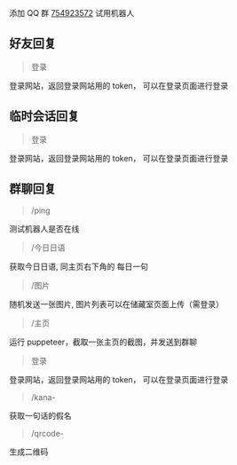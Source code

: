 添加 QQ 群 <a href="https://qm.qq.com/q/HQIjivJg66" target="_blank">754923572</a> 试用机器人

## 好友回复

> 登录

登录网站，返回登录网站用的 token， 可以在登录页面进行登录

## 临时会话回复

> 登录

登录网站，返回登录网站用的 token， 可以在登录页面进行登录

## 群聊回复

> /ping

测试机器人是否在线

> /今日日语

获取今日日语, 同主页右下角的 每日一句

> /图片

随机发送一张图片, 图片列表可以在储藏室页面上传（需登录）

> /主页

运行 puppeteer，截取一张主页的截图，并发送到群聊

> 登录

登录网站，返回登录网站用的 token， 可以在登录页面进行登录

> /kana-

获取一句话的假名

> /qrcode-

生成二维码

